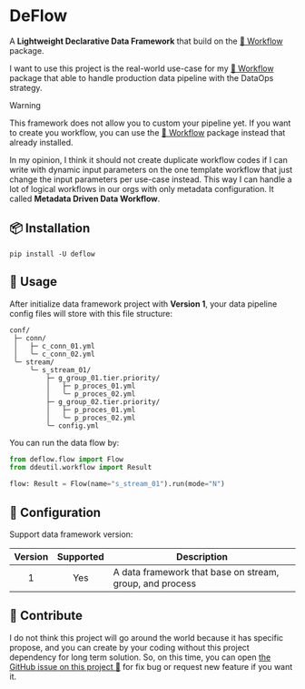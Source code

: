 # DeFlow

A **Lightweight Declarative Data Framework** that build on the
[🏃 Workflow](https://github.com/ddeutils/ddeutil-workflow) package.

I want to use this project is the real-world use-case for my [🏃 Workflow](https://github.com/ddeutils/ddeutil-workflow)
package that able to handle production data pipeline with the DataOps strategy.

> [!WARNING]
> This framework does not allow you to custom your pipeline yet. If you want to
> create you workflow, you can use the [🏃 Workflow](https://github.com/ddeutils/ddeutil-workflow)
> package instead that already installed.

In my opinion, I think it should not create duplicate workflow codes if I can
write with dynamic input parameters on the one template workflow that just change
the input parameters per use-case instead.
This way I can handle a lot of logical workflows in our orgs with only metadata
configuration. It called **Metadata Driven Data Workflow**.

## 📦 Installation

```shell
pip install -U deflow
```

## :dart: Usage

After initialize data framework project with **Version 1**, your data pipeline
config files will store with this file structure:

```text
conf/
 ├─ conn/
 │   ├─ c_conn_01.yml
 │   ╰─ c_conn_02.yml
 ╰─ stream/
     ╰─ s_stream_01/
         ├─ g_group_01.tier.priority/
         │   ├─ p_proces_01.yml
         │   ╰─ p_proces_02.yml
         ├─ g_group_02.tier.priority/
         │   ├─ p_proces_01.yml
         │   ╰─ p_proces_02.yml
         ╰─ config.yml
```

You can run the data flow by:

```python
from deflow.flow import Flow
from ddeutil.workflow import Result

flow: Result = Flow(name="s_stream_01").run(mode="N")
```

## :cookie: Configuration

Support data framework version:

|  Version  |  Supported  | Description                                              |
|:---------:|:-----------:|----------------------------------------------------------|
|     1     |     Yes     | A data framework that base on stream, group, and process |

## 💬 Contribute

I do not think this project will go around the world because it has specific propose,
and you can create by your coding without this project dependency for long term
solution. So, on this time, you can open [the GitHub issue on this project 🙌](https://github.com/ddeutils/fastflow/issues)
for fix bug or request new feature if you want it.
